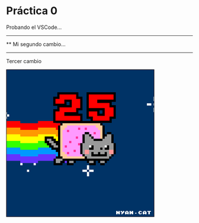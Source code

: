  # Práctica 0

Probando el VSCode...

***********************
** Mi segundo cambio...
***********************

Tercer cambio


![](Ejercicio2-img1.gif)